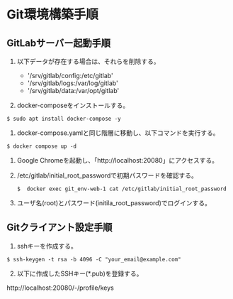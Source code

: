 # Git環境構築手順

## GitLabサーバー起動手順

1. 以下データが存在する場合は、それらを削除する。  

      - '/srv/gitlab/config:/etc/gitlab'
      - '/srv/gitlab/logs:/var/log/gitlab'
      - '/srv/gitlab/data:/var/opt/gitlab'

1. docker-composeをインストールする。

  ```
  $ sudo apt install docker-compose -y
  ```

1. docker-compose.yamlと同じ階層に移動し、以下コマンドを実行する。

  ```shell
  $ docker compose up -d
  ```

1. Google Chromeを起動し、「http://localhost:20080」にアクセスする。  

1. /etc/gitlab/initial_root_passwordで初期パスワードを確認する。  

   ```
   $  docker exec git_env-web-1 cat /etc/gitlab/initial_root_password
   ```

1. ユーザ名(root)とパスワード(initila_root_password)でログインする。  
  
## Gitクライアント設定手順

1. sshキーを作成する。

  ```
  $ ssh-keygen -t rsa -b 4096 -C "your_email@example.com"
  ```

2. 以下に作成したSSHキー(*.pub)を登録する。

  http://localhost:20080/-/profile/keys

